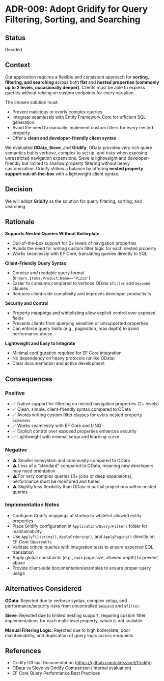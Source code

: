 # ADR-009: Adopt Gridify for Query Filtering, Sorting, and Searching

## Status
Decided

## Context
Our application requires a flexible and consistent approach for **sorting, filtering, and searching** across both **flat** and **nested properties (commonly up to 2 levels, occasionally deeper)**. Clients must be able to express queries without relying on custom endpoints for every variation.  

The chosen solution must:  
- Prevent malicious or overly complex queries  
- Integrate seamlessly with Entity Framework Core for efficient SQL generation  
- Avoid the need to manually implement custom filters for every nested property  
- Offer a **clean and developer-friendly client syntax**  

We evaluated **OData**, **Sieve**, and **Gridify**. OData provides very rich query semantics but is verbose, complex to set up, and risky when exposing unrestricted navigation expansions. Sieve is lightweight and developer-friendly but limited to shallow property filtering without heavy customization. Gridify strikes a balance by offering **nested property support out-of-the-box** with a lightweight client syntax.

## Decision
We will adopt **Gridify** as the solution for query filtering, sorting, and searching.

## Rationale

**Supports Nested Queries Without Boilerplate**
- Out-of-the-box support for 2+ levels of navigation properties  
- Avoids the need for writing custom filter logic for each nested property  
- Works seamlessly with EF Core, translating queries directly to SQL  

**Client-Friendly Query Syntax**
- Concise and readable query format (`Orders.Items.Product.Name=="Pizza"`)  
- Easier to consume compared to verbose OData `$filter` and `$expand` clauses  
- Reduces client-side complexity and improves developer productivity  

**Security and Control**
- Property mappings and whitelisting allow explicit control over exposed fields  
- Prevents clients from querying sensitive or unsupported properties  
- Can enforce query limits (e.g., pagination, max depth) to avoid performance abuse  

**Lightweight and Easy to Integrate**
- Minimal configuration required for EF Core integration  
- No dependency on heavy protocols (unlike OData)  
- Clear documentation and active development  

## Consequences

### Positive
- ✅ Native support for filtering on nested navigation properties (2+ levels)  
- ✅ Clean, simple, client-friendly syntax compared to OData  
- ✅ Avoids writing custom filter classes for every nested property scenario  
- ✅ Works seamlessly with EF Core and LINQ  
- ✅ Explicit control over exposed properties enhances security  
- ✅ Lightweight with minimal setup and learning curve  

### Negative
- ⚠️ Smaller ecosystem and community compared to OData  
- ⚠️ Less of a “standard” compared to OData, meaning new developers may need orientation  
- ⚠️ For very complex queries (3+ joins or deep expansions), performance must be monitored and tuned  
- ⚠️ Slightly less flexibility than OData in partial projections within nested queries  

### Implementation Notes
- Configure Gridify mappings at startup to whitelist allowed entity properties  
- Place Gridify configuration in `Application/Query/Filters` folder for maintainability  
- Use `ApplyFiltering()`, `ApplyOrdering()`, and `ApplyPaging()` directly on EF Core `IQueryable`  
- Validate critical queries with integration tests to ensure expected SQL translation  
- Apply global constraints (e.g., max page size, allowed depth) to prevent abuse  
- Provide client-side documentation/examples to ensure proper query usage  

## Alternatives Considered

**OData**: Rejected due to verbose syntax, complex setup, and performance/security risks from uncontrolled `$expand` and `$filter`.  

**Sieve**: Rejected due to limited nesting support, requiring custom filter implementations for each multi-level property, which is not scalable.  

**Manual Filtering Logic**: Rejected due to high boilerplate, poor maintainability, and duplication of query logic across endpoints.  

## References
- Gridify Official Documentation (https://github.com/alirezanet/Gridify)  
- OData vs Sieve vs Gridify Comparison (internal evaluation)  
- EF Core Query Performance Best Practices  
